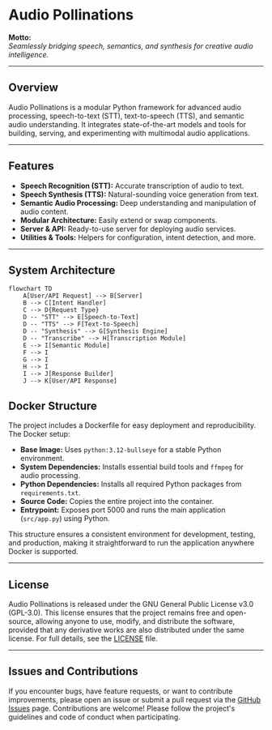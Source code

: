 # Audio Pollinations

**Motto:**  
*Seamlessly bridging speech, semantics, and synthesis for creative audio intelligence.*

---

## Overview

Audio Pollinations is a modular Python framework for advanced audio processing, speech-to-text (STT), text-to-speech (TTS), and semantic audio understanding. It integrates state-of-the-art models and tools for building, serving, and experimenting with multimodal audio applications.

---

## Features

- **Speech Recognition (STT):** Accurate transcription of audio to text.
- **Speech Synthesis (TTS):** Natural-sounding voice generation from text.
- **Semantic Audio Processing:** Deep understanding and manipulation of audio content.
- **Modular Architecture:** Easily extend or swap components.
- **Server & API:** Ready-to-use server for deploying audio services.
- **Utilities & Tools:** Helpers for configuration, intent detection, and more.

---

## System Architecture

```mermaid
flowchart TD
    A[User/API Request] --> B[Server]
    B --> C[Intent Handler]
    C --> D{Request Type}
    D -- "STT" --> E[Speech-to-Text]
    D -- "TTS" --> F[Text-to-Speech]
    D -- "Synthesis" --> G[Synthesis Engine]
    D -- "Transcribe" --> H[Transcription Module]
    E --> I[Semantic Module]
    F --> I
    G --> I
    H --> I
    I --> J[Response Builder]
    J --> K[User/API Response]
```

## Docker Structure

The project includes a Dockerfile for easy deployment and reproducibility. The Docker setup:

- **Base Image:** Uses `python:3.12-bullseye` for a stable Python environment.
- **System Dependencies:** Installs essential build tools and `ffmpeg` for audio processing.
- **Python Dependencies:** Installs all required Python packages from `requirements.txt`.
- **Source Code:** Copies the entire project into the container.
- **Entrypoint:** Exposes port 5000 and runs the main application (`src/app.py`) using Python.

This structure ensures a consistent environment for development, testing, and production, making it straightforward to run the application anywhere Docker is supported.

---

## License

Audio Pollinations is released under the GNU General Public License v3.0 (GPL-3.0). This license ensures that the project remains free and open-source, allowing anyone to use, modify, and distribute the software, provided that any derivative works are also distributed under the same license. For full details, see the [LICENSE](./LICENSE) file.

---

## Issues and Contributions

If you encounter bugs, have feature requests, or want to contribute improvements, please open an issue or submit a pull request via the [GitHub Issues](https://github.com/your-repo/audio.pollinations/issues) page. Contributions are welcome! Please follow the project's guidelines and code of conduct when participating.